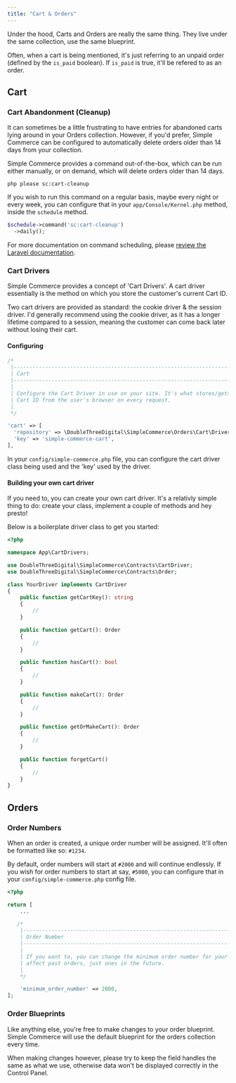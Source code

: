 ```yaml
---
title: "Cart & Orders"
---
```


Under the hood, Carts and Orders are really the same thing. They live under the same collection, use the same blueprint.

Often, when a cart is being mentioned, it's just referring to an unpaid order (defined by the `is_paid` boolean). If `is_paid` is true, it'll be refered to as an order.

## Cart

### Cart Abandonment (Cleanup)

It can sometimes be a little frustrating to have entries for abandoned carts lying around in your Orders collection. However, if you'd prefer, Simple Commerce can be configured to automatically delete orders older than 14 days from your collection.

Simple Commerce provides a command out-of-the-box, which can be run either manually, or on demand, which will delete orders older than 14 days.

```
php please sc:cart-cleanup
```

If you wish to run this command on a regular basis, maybe every night or every week, you can configure that in your `app/Console/Kernel.php` method, inside the `schedule` method.

```php
$schedule->command('sc:cart-cleanup')
  ->daily();
```

For more documentation on command scheduling, please [review the Laravel documentation](https://laravel.com/docs/master/scheduling#scheduling-artisan-commands).

### Cart Drivers

Simple Commerce provides a concept of 'Cart Drivers'. A cart driver essentially is the method on which you store the customer's current Cart ID.

Two cart drivers are provided as standard: the cookie driver & the session driver. I'd generally recommend using the cookie driver, as it has a longer lifetime compared to a session, meaning the customer can come back later without losing their cart.

#### Configuring

```php
/*
 |--------------------------------------------------------------------------
 | Cart
 |--------------------------------------------------------------------------
 |
 | Configure the Cart Driver in use on your site. It's what stores/gets the
 | Cart ID from the user's browser on every request.
 |
 */

'cart' => [
  'repository' => \DoubleThreeDigital\SimpleCommerce\Orders\Cart\Drivers\CookieDriver::class,
  'key' => 'simple-commerce-cart',
],
```

In your `config/simple-commerce.php` file, you can configure the cart driver class being used and the 'key' used by the driver.

#### Building your own cart driver

If you need to, you can create your own cart driver. It's a relativly simple thing to do: create your class, implement a couple of methods and hey presto!

Below is a boilerplate driver class to get you started:

```php
<?php

namespace App\CartDrivers;

use DoubleThreeDigital\SimpleCommerce\Contracts\CartDriver;
use DoubleThreeDigital\SimpleCommerce\Contracts\Order;

class YourDriver implements CartDriver
{
    public function getCartKey(): string
    {
        //
    }

    public function getCart(): Order
    {
        //
    }

    public function hasCart(): bool
    {
        //
    }

    public function makeCart(): Order
    {
        //
    }

    public function getOrMakeCart(): Order
    {
        //
    }

    public function forgetCart()
    {
        //
    }
}
```

## Orders

### Order Numbers

When an order is created, a unique order number will be assigned. It'll often be formatted like so: `#1234`.

By default, order numbers will start at `#2000` and will continue endlessly. If you wish for order numbers to start at say, `#5000`, you can configure that in your `config/simple-commerce.php` config file.

```php
<?php

return [
	...

   /*
    |--------------------------------------------------------------------------
    | Order Number
    |--------------------------------------------------------------------------
    |
    | If you want to, you can change the minimum order number for your store. This won't
    | affect past orders, just ones in the future.
    |
    */

    'minimum_order_number' => 2000,
];
```

### Order Blueprints

Like anything else, you're free to make changes to your order blueprint. Simple Commerce will use the default blueprint for the orders collection every time.

When making changes however, please try to keep the field handles the same as what we use, otherwise data won't be displayed correctly in the Control Panel.
